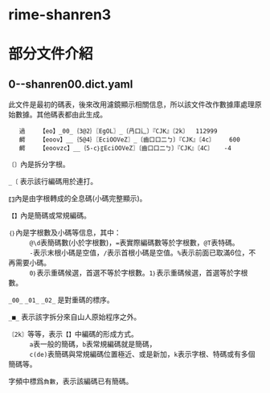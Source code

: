# rime-shanren3 

# 部分文件介紹

## 0--shanren00.dict.yaml  
此文件是最初的碼表，後來改用濾鏡顯示相關信息，所以該文件改作數據庫處理原始數據。其他碼表都由此生成。

```
   過	【eo】_00_｛3@2｝〖EgOL〗_〔冎口辶〕『CJK』〘2k〙	112999   
   齶	【eoov】__｛5@4｝〖EciOOVeZ〗_〔齒口口二ㄅ〕『CJK』〘4c〙	600   
   齶	【eoovzc】__｛5-c｝〖EciOOVeZ〗〔齒口口二ㄅ〕『CJK』〘4C〙	-4
```

`〔〕`內是拆分字根。

`_〔` 表示該行編碼用於連打。

`〖〗`內是由字根轉成的全息碼(小碼完整顯示)。

`【】`內是簡碼或常規編碼。

`｛｝`內是字根數及小碼等信息，其中：<br>
　　　`@\d`表簡碼數(小於字根數)，`=`表實際編碼數等於字根數，`@T`表特碼。<br>
　　　`-`表示末根小碼是空值，`/`表示首根小碼是空值。`%`表示前面已取滿6位，不再需要小碼。<br>
　　　`0｝`表示重碼候選，首選不等於字根數。`1｝`表示重碼候選，首選等於字根數。<br>

`_00_` `_01_` `_02_` 是對重碼的標序。

`_■_` 表示該字拆分來自山人原始程序之外。

`〘2k〙`等等，表示`【】`中編碼的形成方式。<br>
　　　`a`表一般的簡碼，`b`表常規編碼就是簡碼，<br>
　　　`c(de)`表簡碼與常規編碼位置極近、或是新加，`k`表示字根、特碼或有多個簡碼等。

字頻中標爲`負數`，表示該編碼已有簡碼。

